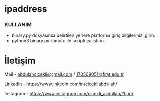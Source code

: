 # ipaddress


### KULLANIM
- binary.py dosyasında belirtilen yerlere platforma giriş bilgilerinizi girin.
- python3 binary.py komutu ile scripti çalıştırın.

# İletişim

Mail - abdulahcicekli@gmail.com / 170509051@firat.edu.tr

LinkedIn - https://www.linkedin.com/in/cicekliabdullah/

Instagram - https://www.instagram.com/cicekli_abdullah/?hl=tr
